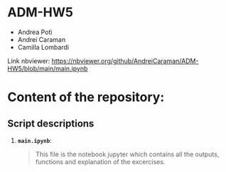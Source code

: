 # ADM-HW5

- Andrea Potì
- Andrei Caraman
- Camilla Lombardi

Link nbviewer: https://nbviewer.org/github/AndreiCaraman/ADM-HW5/blob/main/main.ipynb

# Content of the repository:

## Script descriptions

1. __`main.ipynb`__: 
	> This file is the notebook jupyter which contains all the outputs, functions and explanation of the excercises. 
